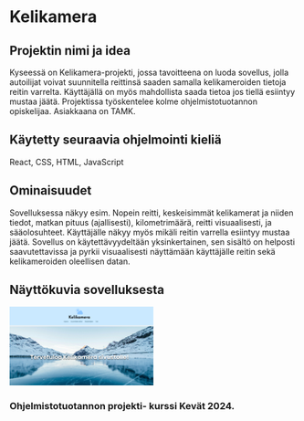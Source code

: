 # Kelikamera

## Projektin nimi ja idea

Kyseessä on Kelikamera-projekti, jossa tavoitteena on luoda sovellus, jolla autoilijat voivat suunnitella reittinsä saaden samalla kelikameroiden tietoja reitin varrelta. Käyttäjällä on myös mahdollista saada tietoa jos tiellä esiintyy mustaa jäätä. Projektissa työskentelee kolme ohjelmistotuotannon opiskelijaa.
Asiakkaana on TAMK.

## Käytetty seuraavia ohjelmointi kieliä

 React, CSS, HTML, JavaScript


## Ominaisuudet

Sovelluksessa näkyy esim. Nopein reitti, keskeisimmät kelikamerat ja niiden tiedot, matkan pituus (ajallisesti), kilometrimäärä, reitti visuaalisesti, ja sääolosuhteet. Käyttäjälle näkyy myös mikäli reitin varrella esiintyy mustaa jäätä. 
Sovellus on käytettävyydeltään yksinkertainen, sen sisältö on helposti saavutettavissa ja pyrkii visuaalisesti näyttämään käyttäjälle reitin sekä kelikameroiden oleellisen datan.

## Näyttökuvia sovelluksesta

<img src="./kelikamera-etusivu.png" alt="Etusivu" width="50%" />

### Ohjelmistotuotannon projekti- kurssi Kevät 2024.
